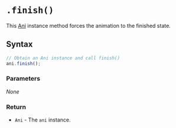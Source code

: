 # `.finish()`
This [Ani](..) instance method forces the animation to the finished state.

## Syntax

```js
// Obtain an Ani instance and call finish()
ani.finish();
```

### Parameters
*None*

### Return
+ `Ani` - The `ani` instance.